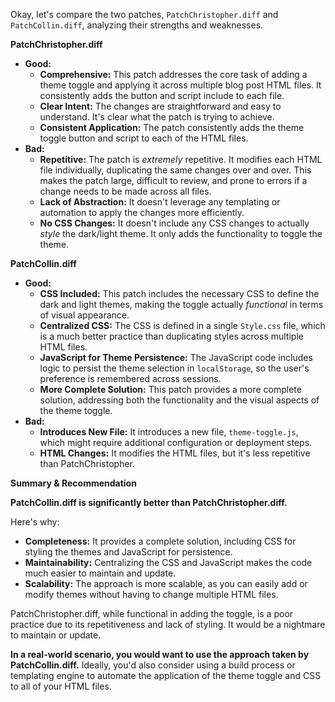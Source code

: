 Okay, let's compare the two patches, `PatchChristopher.diff` and `PatchCollin.diff`, analyzing their strengths and weaknesses.

**PatchChristopher.diff**

*   **Good:**
    *   **Comprehensive:** This patch addresses the core task of adding a theme toggle and applying it across multiple blog post HTML files. It consistently adds the button and script include to each file.
    *   **Clear Intent:** The changes are straightforward and easy to understand. It's clear what the patch is trying to achieve.
    *   **Consistent Application:** The patch consistently adds the theme toggle button and script to each of the HTML files.
*   **Bad:**
    *   **Repetitive:** The patch is *extremely* repetitive. It modifies each HTML file individually, duplicating the same changes over and over. This makes the patch large, difficult to review, and prone to errors if a change needs to be made across all files.
    *   **Lack of Abstraction:** It doesn't leverage any templating or automation to apply the changes more efficiently.
    *   **No CSS Changes:** It doesn't include any CSS changes to actually *style* the dark/light theme. It only adds the functionality to toggle the theme.

**PatchCollin.diff**

*   **Good:**
    *   **CSS Included:** This patch includes the necessary CSS to define the dark and light themes, making the toggle actually *functional* in terms of visual appearance.
    *   **Centralized CSS:** The CSS is defined in a single `Style.css` file, which is a much better practice than duplicating styles across multiple HTML files.
    *   **JavaScript for Theme Persistence:** The JavaScript code includes logic to persist the theme selection in `localStorage`, so the user's preference is remembered across sessions.
    *   **More Complete Solution:** This patch provides a more complete solution, addressing both the functionality and the visual aspects of the theme toggle.
*   **Bad:**
    *   **Introduces New File:** It introduces a new file, `theme-toggle.js`, which might require additional configuration or deployment steps.
    *   **HTML Changes:** It modifies the HTML files, but it's less repetitive than PatchChristopher.

**Summary & Recommendation**

**PatchCollin.diff is significantly better than PatchChristopher.diff.**

Here's why:

*   **Completeness:** It provides a complete solution, including CSS for styling the themes and JavaScript for persistence.
*   **Maintainability:** Centralizing the CSS and JavaScript makes the code much easier to maintain and update.
*   **Scalability:** The approach is more scalable, as you can easily add or modify themes without having to change multiple HTML files.

PatchChristopher.diff, while functional in adding the toggle, is a poor practice due to its repetitiveness and lack of styling. It would be a nightmare to maintain or update.

**In a real-world scenario, you would want to use the approach taken by PatchCollin.diff.**  Ideally, you'd also consider using a build process or templating engine to automate the application of the theme toggle and CSS to all of your HTML files.
